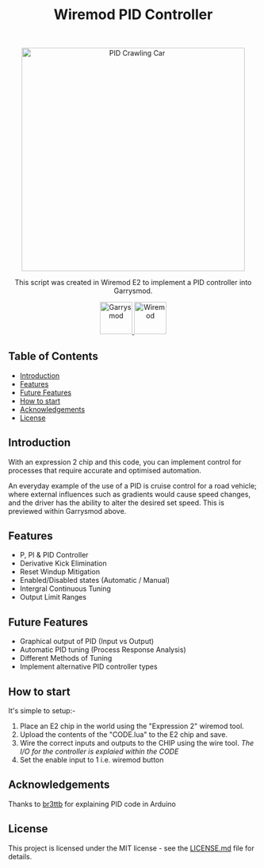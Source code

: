 <h1 align="center"> Wiremod PID Controller </h1> <br>
<p align="center">
  <img alt="PID Crawling Car" title="PID Car" src="https://github.com/j10max-git/Wiremod-PID-Controller/blob/master/preview.gif?raw=true" width="450">  
</p>

<p align="center">
  This script was created in Wiremod E2 to implement a PID controller into Garrysmod.   
</p>

<p align="center">
  <a href="https://gmod.facepunch.com/">
    <img alt="Garrysmod" title="Garrysmod" src="http://cdn.edgecast.steamstatic.com/steam/apps/4000/header.jpg?t=1497714104" height="65">  
  </a>
  <a href="https://github.com/wiremod">
   <img alt="Wiremod" title="Wiremod" src="http://www.dallatorre.tk/wp-content/uploads/2015/12/WIRE.jpg" height="65">
  </a>
</p>

## Table of Contents

- [Introduction](#introduction)
- [Features](#features)
- [Future Features](#future-features)
- [How to start](#how-to-start)
- [Acknowledgements](#acknowledgements)
- [License](#license)

## Introduction

With an expression 2 chip and this code, you can implement control for processes that require accurate and optimised automation. 

An everyday example of the use of a PID is cruise control for a road vehicle; where external influences such as gradients would cause speed changes, and the driver has the ability to alter the desired set speed. This is previewed within Garrysmod above.

## Features

* P, PI & PID Controller
* Derivative Kick Elimination
* Reset Windup Mitigation
* Enabled/Disabled states (Automatic / Manual)
* Intergral Continuous Tuning
* Output Limit Ranges

## Future Features

* Graphical output of PID (Input vs Output)
* Automatic PID tuning (Process Response Analysis)
* Different Methods of Tuning 
* Implement alternative PID controller types

## How to start
It's simple to setup:-
1. Place an E2 chip in the world using the "Expression 2" wiremod tool.
2. Upload the contents of the "CODE.lua" to the E2 chip and save.
3. Wire the correct inputs and outputs to the CHIP using the wire tool.
  <i>The I/O for the controller is explaied within the CODE</i>
3. Set the enable input to 1 i.e. wiremod button

## Acknowledgements
Thanks to [br3ttb](http://brettbeauregard.com/blog/2011/04/improving-the-beginners-pid-introduction/) for explaining PID code in Arduino

## License
This project is licensed under the MIT license - see the [LICENSE.md](LICENSE.md) file for details.
